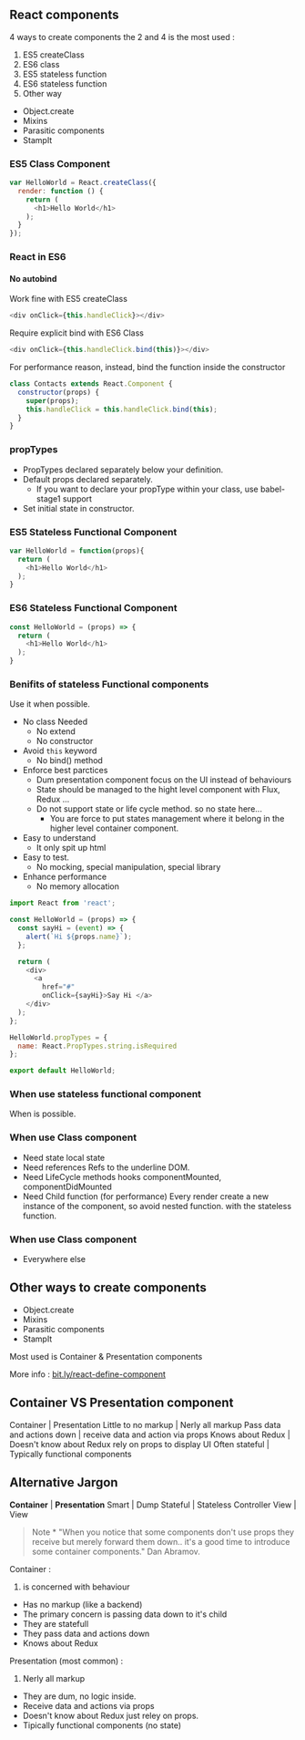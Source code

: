 ## React components
4 ways to create components the 2 and 4 is the most used :
1. ES5 createClass
2. ES6 class
3. ES5 stateless function
4. ES6 stateless function
5. Other way
  * Object.create
  * Mixins
  * Parasitic components
  * StampIt

### ES5 Class Component
```js
var HelloWorld = React.createClass({
  render: function () {
    return (
      <h1>Hello World</h1>
    );
  }
});
```

### React in ES6

#### No autobind
Work fine with ES5 createClass
```js
<div onClick={this.handleClick}></div>
```

Require explicit bind with ES6 Class
```js
<div onClick={this.handleClick.bind(this)}></div>
```
For performance reason, instead, bind the function inside the constructor
```js
class Contacts extends React.Component {
  constructor(props) {
    super(props);
    this.handleClick = this.handleClick.bind(this);
  }
}
```
### propTypes
- PropTypes declared separately below your definition.
- Default props declared separately.
  - If you want to declare your propType within your class, use babel-stage1 support
- Set initial state in constructor.

### ES5 Stateless Functional Component
```js
var HelloWorld = function(props){
  return (
    <h1>Hello World</h1>
  );
}
```

### ES6 Stateless Functional Component
```js
const HelloWorld = (props) => {
  return (
    <h1>Hello World</h1>
  );
}
```

### Benifits of stateless Functional components
Use it when possible.
* No class Needed
  - No extend
  - No constructor
* Avoid `this` keyword
  - No bind() method
* Enforce best parctices
  - Dum presentation component focus on the UI instead of behaviours
  - State should be managed to the hight level component with Flux, Redux ...
  - Do not support state or life cycle method. so no state here...
    - You are force to put states management where it belong in the higher level container component.
* Easy to understand
  - It only spit up html
* Easy to test.
  - No mocking, special manipulation, special library
* Enhance performance
  - No memory allocation

```js
import React from 'react';

const HelloWorld = (props) => {
  const sayHi = (event) => {
    alert(`Hi ${props.name}`);
  };

  return (
    <div>
      <a
        href="#"
        onClick={sayHi}>Say Hi </a>
    </div>
  );
};

HelloWorld.propTypes = {
  name: React.PropTypes.string.isRequired
};

export default HelloWorld;
```

### When use stateless functional component
When is possible.

### When use Class component
* Need state
  local state
* Need references
  Refs to the underline DOM.
* Need LifeCycle methods hooks
  componentMounted, componentDidMounted
* Need Child function (for performance)
  Every render create a new instance of the component, so avoid nested function. with the stateless function.

### When use Class component
* Everywhere else


## Other ways to create components
- Object.create
- Mixins
- Parasitic components
- StampIt

Most used is Container & Presentation components

More info : [bit.ly/react-define-component](bit.ly/react-define-component)

## Container VS Presentation component

Container | Presentation
Little to no markup | Nerly all markup
Pass data and actions down | receive data and action via props
Knows about Redux | Doesn't know about Redux rely on props to display UI
Often stateful | Typically functional components

## Alternative Jargon
**Container** | **Presentation**
Smart | Dump
Stateful | Stateless
Controller View | View

> Note * "When you notice that some components don't use props they receive but merely forward them down.. it's a good time to introduce some container components." Dan Abramov.


Container :
 1. is concerned with behaviour
   - Has no markup (like a backend)
   - The primary concern is passing data down to it's child
   - They are statefull
   - They pass data and actions down
   - Knows about Redux

Presentation (most common) :
 1. Nerly all markup
   - They are dum, no logic inside.
   - Receive data and actions via props
   - Doesn't know about Redux just reley on props.
   - Tipically functional components (no state)
